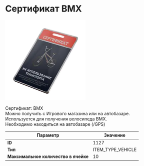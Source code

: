 # Сертификат BMX

![Item Image](../img/1127.webp?raw=true)

Сертификат: BMX<br>Можно получить с Игрового магазина или на автобазаре.<br>Используется для получения велосипеда BMX.<br>Необходимо находиться на автобазаре (/GPS)


| Параметр | Значение |
|----------|----------|
| **ID** | 1127 |
| **Тип** | ITEM_TYPE_VEHICLE |
| **Максимальное количество в ячейке** | 10 |

